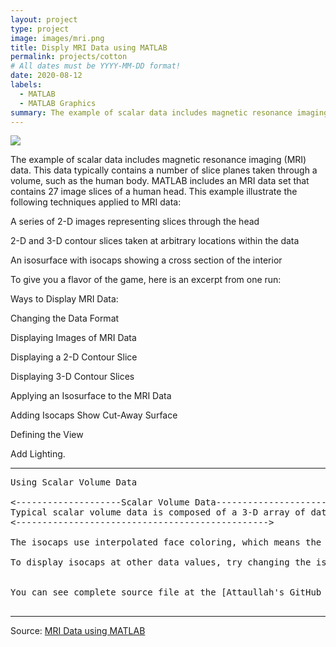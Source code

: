 ```yaml
---
layout: project
type: project
image: images/mri.png
title: Disply MRI Data using MATLAB
permalink: projects/cotton
# All dates must be YYYY-MM-DD format!
date: 2020-08-12
labels:
  - MATLAB
  - MATLAB Graphics
summary: The example of scalar data includes magnetic resonance imaging (MRI) data. This data typically contains a number of slice planes taken through a volume, such as the human body. MATLAB includes an MRI data set that contains 27 image slices of a human head.
---
```


<img class="ui image" src="{{ site.baseurl }}/images/mri.png">

The example of scalar data includes magnetic resonance imaging (MRI) data. This data typically contains a number of slice planes taken through a volume, such as the human body. MATLAB includes an MRI data set that contains 27 image slices of a human head. This example illustrate the following techniques applied to MRI data:

A series of 2-D images representing slices through the head

2-D and 3-D contour slices taken at arbitrary locations within the data

An isosurface with isocaps showing a cross section of the interior

To give you a flavor of the game, here is an excerpt from one run:




Ways to Display MRI Data:


Changing the Data Format

Displaying Images of MRI Data

Displaying a 2-D Contour Slice

Displaying 3-D Contour Slices

Applying an Isosurface to the MRI Data

Adding Isocaps Show Cut-Away Surface

Defining the View

Add Lighting.

<hr>

<pre>
Using Scalar Volume Data

<--------------------Scalar Volume Data------------------------>
Typical scalar volume data is composed of a 3-D array of data and three coordinate arrays of the same dimensions. The coordinate arrays specify the x-, y-, and z-coordinates for each data point.
<------------------------------------------------>

The isocaps use interpolated face coloring, which means the figure colormap determines the coloring of the patch. This example uses the colormap supplied with the data.

To display isocaps at other data values, try changing the isosurface value or use the sub volume command.


You can see complete source file at the [Attaullah's GitHub Repository](https://github.com/attaullahshafiq10/Display-MRI-Data).

</pre>

<hr>

Source: <a href="https://github.com/attaullahshafiq10/Display-MRI-Data"><i class="large github icon "></i>MRI Data using MATLAB</a>

